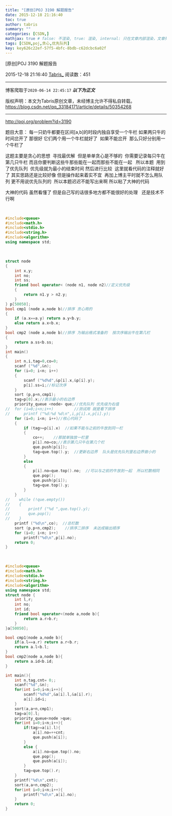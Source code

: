 ```yaml
---
title: "[原创]POJ 3190 解题报告"
date: 2015-12-18 21:16:40
toc: true
author: tabris
summary: ""
categories: [CSDN,]
mathjax: true # false: 不渲染, true: 渲染, internal: 只在文章内部渲染，文章列表中不渲染
tags: [CSDN,poj,贪心,优先队列]
key: key626c22ef-57f5-4bfc-8bdb-c62dcbc6a02f
---
```


[原创]POJ 3190 解题报告

2015-12-18 21:16:40  [Tabris_](https://me.csdn.net/qq_33184171) 阅读数：451

---

博客爬取于`2020-06-14 22:45:17`
***以下为正文***

版权声明：本文为Tabris原创文章，未经博主允许不得私自转载。
https://blog.csdn.net/qq_33184171/article/details/50354268

<!-- more -->

---


http://poj.org/problem?id=3190



题目大意： 每一只奶牛都要在区间[a,b]的时段内独自享受一个牛栏 如果两只牛的时间岔开了
那很好 它们两个用一个牛栏就好了  如果不能岔开  那么只好分别用一个牛栏了

这题主要是贪心的思想  寻找最优解  但是单单贪心是不够的  你需要记录每只牛在第几只牛栏
而且你要判断这些牛那些能在一起而那些不能在一起   所以本题  用到了优先队列  优先级就为最小的结束时间
然后进行比较  这里就看代码的注释就好了
其实思路还是比较好像 但是操作起来着实不宜  再加上博主平时就不怎么用队列 更不用说优先队列的  所以本题迟迟不能写出来啊 所以粘了大神的代码

大神的代码 虽然看懂了 但是自己写的话很多地方都不能很好的处理   还是技术不行啊




​
​
```cpp
#include<queue>
#include<math.h>
#include<stdio.h>
#include<string.h>
#include<algorithm>
using namespace std;
```


​
```cpp
struct node
{
    int x,y;
    int no;
    int ss;
    friend bool operator< (node n1, node n2)//定义优先级
    {
        return n1.y > n2.y;
    }
} p[50050];
bool cmp1 (node a,node b)//排序 贪心用的
{
    if (a.x==a.y) return a.y<b.y;
    else return a.x<b.x;
}
bool cmp2 (node a,node b)//排序 为输出格式准备的  按次序输出牛在第几栏
{
    return a.ss<b.ss;
}
int main()
{
    int n,i,tag=0,co=0;
    scanf ("%d",&n);
    for (i=0; i<n; i++)
    {
        scanf ("%d%d",&p[i].x,&p[i].y);
        p[i].ss=i;//标记次序
    }
    sort (p,p+n,cmp1);
    tag=p[0].x;//表示最小的右边界
    priority_queue <node> que;//优先队列 优先级为右值
//  for (i=0;i<n;i++)         //测试用 就是看下排序
//      printf ("%d:%d %d\n",i,p[i].x,p[i].y);
    for (i=0; i<n; i++)//核心代码了
    {
        if (tag>=p[i].x)  //如果不能与之前的牛放到同一栏
        {
            co++;    //那就单独放一栏里
            p[i].no=co;//表示第几只牛在第几个栏
            que.push(p[i]);
            tag=que.top().y;  //更新右边界  队头是优先队列里右边界做小的
        }
        else
        {
            p[i].no=que.top().no;  //可以与之前的牛放到一起  所以栏数相同
            que.pop();
            que.push(p[i]);
            tag=que.top().y;
        }
    }
//    while (!que.empty())
//    {
//        printf ("%d ",que.top().y);
//        que.pop();
//    }
    printf ("%d\n",co);  //总栏数
    sort (p,p+n,cmp2);    //排序二排序  未达成输出顺序
    for (i=0; i<n; i++)
        printf("%d\n",p[i].no);
    return 0;
}
```








​
```cpp
#include<queue>
#include<math.h>
#include<stdio.h>
#include<string.h>
#include<algorithm>
using namespace std;
struct node {
    int l,r;
    int no;
    int id;
    friend bool operator<(node a,node b){
        return a.r>b.r;
    }
}a[50050];

bool cmp1(node a,node b){
    if(a.l==a.r) return a.r<b.r;
    return a.l<b.l;
}
bool cmp2(node a,node b){
    return a.id<b.id;
}

int main(){
    int n,tag,cnt= 0;;
    scanf("%d",&n);
    for(int i=0;i<n;i++){
        scanf("%d%d",&a[i].l,&a[i].r);
        a[i].id=i;
    }
    sort(a,a+n,cmp1);
    tag=a[0].l;
    priority_queue<node >que;
    for(int i=0;i<n;i++){
        if(tag>=a[i].l){
            a[i].no=++cnt;
            que.push(a[i]);
        }
        else {
            a[i].no=que.top().no;
            que.pop();
            que.push(a[i]);
        }
        tag=que.top().r;
    }
    printf("%d\n",cnt);
    sort(a,a+n,cmp2);
    for(int i=0;i<n;i++){
        printf("%d\n",a[i].no);
    }
    return 0;
}
```
